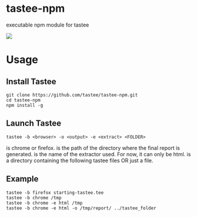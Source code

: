 
# tastee-npm
executable npm module for tastee 

<img src="https://tastee.github.io/img/home.png"/>

# Usage

## Install Tastee
```
git clone https://github.com/tastee/tastee-npm.git 
cd tastee-npm 
npm install -g 
```

## Launch Tastee
```
tastee -b <browser> -o <output> -e <extract> <FOLDER>
```
<browser>  is chrome or firefox.
<output>   is the path of the directory where the final report is generated.
<extract>  is the name of the extractor used. For now, it can only be html.
<FOLDER>   is a directory containing the following tastee files OR just a file.

## Example
```
tastee -b firefox starting-tastee.tee 
tastee -b chrome /tmp 
tastee -b chrome -e html /tmp 
tastee -b chrome -e html -o /tmp/report/ ../tastee_folder 
```
